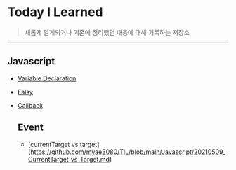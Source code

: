 Today I Learned
================
> 새롭게 알게되거나 기존에 정리했던 내용에 대해 기록하는 저장소

****************

Javascript
----------------
* [Variable Declaration](https://github.com/myae3080/TIL/blob/main/Javascript/20210316_Variable_Declaration.md)
* [Falsy](https://github.com/myae3080/TIL/blob/main/Javascript/20210318_Falsy.md)
* [Callback](https://github.com/myae3080/TIL/blob/main/Javascript/20210323_Callback.md)

	Event
	----------------
	* [currentTarget vs target] (https://github.com/myae3080/TIL/blob/main/Javascript/20210509_CurrentTarget_vs_Target.md)